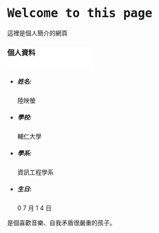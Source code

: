 <div style="background-image:url(http://lily0714.github.io/IMG_20170214_201651.jpg);width:400px;height:600px;">
<style>
.infor{
background-color:#FFFFFF;
width:200px;
height:50px;
}
h1 {
    font-family: Lobster, Monospace;
  }

p {
    font-size: 16px;
    font-family: Monospace;
  }
  
</style>
<body>
<h1>Welcome to this page</h1>
<p>這裡是個人簡介的網頁</p>
<h3 class="infor">個人資料</h3>
<ul>
<li><h5>姓名:</h5><p>陸映螢</p></li>
<li><h5>學校:</h5><p>輔仁大學</p></li>
<li><h5>學系:</h5><p>資訊工程學系</p></li>
<li><h5>生日:</h5><p> 0 7 月 1 4 日</p></li>
</ul>
<p>是個喜歡音樂、自我矛盾很嚴重的孩子。</p>
</body>
</div>
